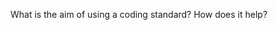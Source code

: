 <panel header=":lock: What is the aim? What is the value?">
<question has-input>

What is the aim of using a coding standard? How does it help?

</question>
</panel>
